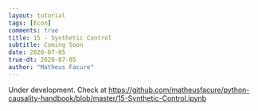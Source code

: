 ```yaml
---
layout: tutorial
tags: [Econ]
comments: true
title: 15 - Synthetic Control
subtitle: Coming Soon
date: 2020-07-05
true-dt: 2020-07-05
author: "Matheus Facure"
---
```


Under development. Check at https://github.com/matheusfacure/python-causality-handbook/blob/master/15-Synthetic-Control.ipynb